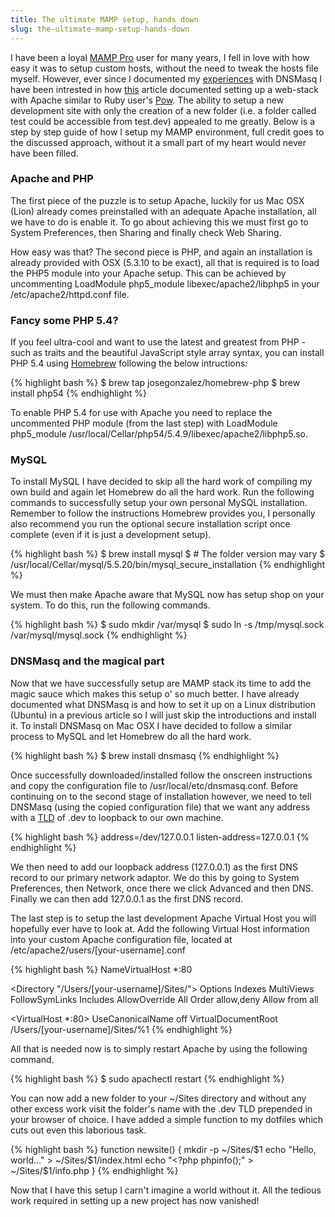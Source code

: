 ```yaml
---
title: The ultimate MAMP setup, hands down
slug: the-ultimate-mamp-setup-hands-down
---
```


I have been a loyal [MAMP Pro](http://www.mamp.info/en/mamp-pro/) user for many years, I fell in love with how easy it was to setup custom hosts, without the need to tweak the hosts file myself.
However, ever since I documented my [experiences](http://eddmann.com/posts/dnsmasq-your-local-development-dns/) with DNSMasq I have been intrested in how [this](http://davidwinter.me/articles/2011/06/18/simple-local-web-development-with-apache-and-dnsmasq/) article documented setting up a web-stack with Apache similar to Ruby user's [Pow](http://pow.cx/).
The ability to setup a new development site with only the creation of a new folder (i.e. a folder called test could be accessible from test.dev) appealed to me greatly.
Below is a step by step guide of how I setup my MAMP environment, full credit goes to the discussed approach, without it a small part of my heart would never have been filled.

### Apache and PHP

The first piece of the puzzle is to setup Apache, luckily for us Mac OSX (Lion) already comes preinstalled with an adequate Apache installation, all we have to do is enable it.
To go about achieving this we must first go to System Preferences, then Sharing and finally check Web Sharing.

How easy was that? The second piece is PHP, and again an installation is already provided with OSX (5.3.10 to be exact), all that is required is to load the PHP5 module into your Apache setup.
This can be achieved by uncommenting <span class="snippet">LoadModule php5_module libexec/apache2/libphp5</span> in your <span class="snippet">/etc/apache2/httpd.conf</span> file.

### Fancy some PHP 5.4?

If you feel ultra-cool and want to use the latest and greatest from PHP - such as traits and the beautiful JavaScript style array syntax, you can install PHP 5.4 using [Homebrew](http://mxcl.github.com/homebrew/) following the below intructions:

{% highlight bash %}
$ brew tap josegonzalez/homebrew-php
$ brew install php54
{% endhighlight %}

To enable PHP 5.4 for use with Apache you need to replace the uncommented PHP module (from the last step) with <span class="snippet">LoadModule php5_module /usr/local/Cellar/php54/5.4.9/libexec/apache2/libphp5.so</span>.

### MySQL

To install MySQL I have decided to skip all the hard work of compiling my own build and again let Homebrew do all the hard work.
Run the following commands to successfully setup your own personal MySQL installation.
Remember to follow the instructions Homebrew provides you, I personally also recommend you run the optional secure installation script once complete (even if it is just a development setup).

{% highlight bash %}
$ brew install mysql
$ # The folder version may vary
$ /usr/local/Cellar/mysql/5.5.20/bin/mysql_secure_installation
{% endhighlight %}

We must then make Apache aware that MySQL now has setup shop on your system.
To do this, run the following commands.

{% highlight bash %}
$ sudo mkdir /var/mysql
$ sudo ln -s /tmp/mysql.sock /var/mysql/mysql.sock
{% endhighlight %}

### DNSMasq and the magical part

Now that we have successfully setup are MAMP stack its time to add the magic sauce which makes this setup o' so much better.
I have already documented what DNSMasq is and how to set it up on a Linux distribution (Ubuntu) in a previous article so I will just skip the introductions and install it.
To install DNSMasq on Mac OSX I have decided to follow a similar process to MySQL and let Homebrew do all the hard work.

{% highlight bash %}
$ brew install dnsmasq
{% endhighlight %}

Once successfully downloaded/installed follow the onscreen instructions and copy the configuration file to <span class="snippet">/usr/local/etc/dnsmasq.conf</span>.
Before continuing on to the second stage of installation however, we need to tell DNSMasq (using the copied configuration file) that we want any address with a [TLD](http://en.wikipedia.org/wiki/Top-level_domain) of <span class="snippet">.dev</span> to loopback to our own machine.

{% highlight bash %}
address=/dev/127.0.0.1
listen-address=127.0.0.1
{% endhighlight %}

We then need to add our loopback address (127.0.0.1) as the first DNS record to our primary network adaptor.
We do this by going to System Preferences, then Network, once there we click Advanced and then DNS.
Finally we can then add 127.0.0.1 as the first DNS record.

The last step is to setup the last development Apache Virtual Host you will hopefully ever have to look at.
Add the following Virtual Host information into your custom Apache configuration file, located at <span class="snippet">/etc/apache2/users/[your-username].conf</span>

{% highlight bash %}
NameVirtualHost *:80

<Directory "/Users/[your-username]/Sites/">
  Options Indexes MultiViews FollowSymLinks Includes
  AllowOverride All
  Order allow,deny
  Allow from all
</Directory>

<VirtualHost *:80>
  UseCanonicalName off
  VirtualDocumentRoot /Users/[your-username]/Sites/%1
</VirtualHost>
{% endhighlight %}

All that is needed now is to simply restart Apache by using the following command.

{% highlight bash %}
$ sudo apachectl restart
{% endhighlight %}

You can now add a new folder to your <span class="snippet">~/Sites</span> directory and without any other excess work visit the folder's name with the <span class="snippet">.dev</span> TLD prepended in your browser of choice.
I have added a simple function to my dotfiles which cuts out even this laborious task.

{% highlight bash %}
function newsite() {
  mkdir -p ~/Sites/$1
  echo "Hello, world..." > ~/Sites/$1/index.html
  echo "<?php phpinfo();" > ~/Sites/$1/info.php
}
{% endhighlight %}

Now that I have this setup I carn't imagine a world without it.
All the tedious work required in setting up a new project has now vanished!
